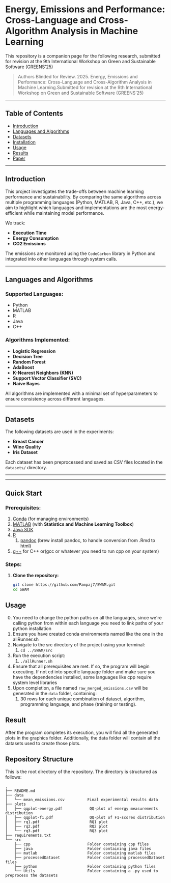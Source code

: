 # Energy, Emissions and Performance: Cross-Language and Cross-Algorithm Analysis in Machine Learning

This repository is a companion page for the following research, submitted for revision at the 9th International Workshop on Green and Sustainable Software (GREENS’25)

> Authors Blinded for Review. 2025. Energy, Emissions and Performance: Cross-Language and Cross-Algorithm Analysis in Machine Learning.Submitted for revision at the 9th International Workshop on Green and Sustainable Software (GREENS’25)

---

## Table of Contents

- [Introduction](#introduction)
- [Languages and Algorithms](#languages-and-algorithms)
- [Datasets](#datasets)
- [Installation](#installation)
- [Usage](#usage)
- [Results](#results)
- [Paper](#Paper)

---

## Introduction

This project investigates the trade-offs between machine learning performance and sustainability. By comparing the same
algorithms across multiple programming languages (Python, MATLAB, R, Java, C++, etc.), we aim to highlight which
languages and implementations are the most energy-efficient while maintaining model performance.

We track:

- **Execution Time**
- **Energy Consumption**
- **CO2 Emissions**

The emissions are monitored using the `CodeCarbon` library in Python and integrated into other languages through system
calls.

---

## Languages and Algorithms

### Supported Languages:

- Python
- MATLAB
- R
- Java
- C++
<!-- - (Future) Rust, Go, Julia, Scala, Swift, Fortran -->

### Algorithms Implemented:

- **Logistic Regression**
- **Decision Tree**
- **Random Forest**
- **AdaBoost**
- **K-Nearest Neighbors (KNN)**
- **Support Vector Classifier (SVC)**
- **Naive Bayes**

All algorithms are implemented with a minimal set of hyperparameters to ensure consistency across different languages.

---

## Datasets

The following datasets are used in the experiments:

- **Breast Cancer**
- **Wine Quality**
- **Iris Dataset**

Each dataset has been preprocessed and saved as CSV files located in the `datasets/` directory.

---

---

## Quick Start

### Prerequisites:

1. [Conda](https://docs.conda.io/en/latest/miniconda.html) (for managing environments)
2. [MATLAB](https://www.mathworks.com/products/matlab.html) (with **Statistics and Machine Learning Toolbox**)
3. [Java SDK](https://www.oracle.com/java/technologies/javase-downloads.html)
4. [R](https://cran.r-project.org/)
   1. [pandoc](https://pandoc.org) (brew install pandoc, to handle conversion from .Rmd to html)
5. [g++](https://gcc.gnu.org/) for C++ or(gcc or whatever you need to run cpp on your system)

### Steps:

1. **Clone the repository:**
   ```bash
   git clone https://github.com/Pampaj7/SWAM.git
   cd SWAM
   ```

## Usage

0. You need to change the python paths on all the languages, since we're calling python from within each language you need to link paths of your python installation
1. Ensure you have created conda environments named like the one in the allRunner.sh
2. Navigate to the src directory of the project using your terminal:
   1. `cd ../SWAM/src`
3. Run the execution script:
   1. `./allRunner.sh`
4. Ensure that all prerequisites are met. If so, the program will begin executing. If not cd into specific language folder and make sure you have the dependencies installed, some languages like cpp require system level libraries
5. Upon completion, a file named `raw_merged_emissions.csv` will be generated in the `data` folder, containing:
   1. 30 rows for each unique combination of dataset, algorithm, programming language, and phase (training or testing).

## Result

After the program completes its execution, you will find all the generated plots in the graphics folder.
Additionally, the data folder will contain all the datasets used to create those plots.

## Repository Structure

This is the root directory of the repository. The directory is structured as follows:

    .
    ├── README.md
    ├── data
    │   └── mean_emissions.csv          Final experimental results data
    ├── plots
    │   ├── qqplot-energy.pdf            QQ-plot of energy measurements distribution
    │   ├── qqplot-f1.pdf                QQ-plot of F1-scores distribution
    │   ├── rq1.pdf                      RQ1 plot
    │   ├── rq2.pdf                      RQ2 plot
    │   └── rq3.pdf                      RQ3 plot
    ├── requirements.txt
    └── src
        ├── cpp                         Folder containing cpp files
        ├── java                        Folder containing java files
        ├── matlab                      Folder containing matlab files
        ├── processedDataset            Folder containing processedDataset files
        ├── python                      Folder containing python files
        └── Utils                       Folder containing a .py used to preprocess the datasets
